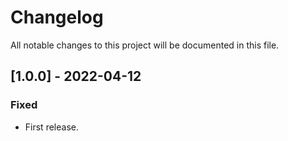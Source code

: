 # Changelog

All notable changes to this project will be documented in this file.

## [1.0.0] - 2022-04-12
### Fixed
- First release.